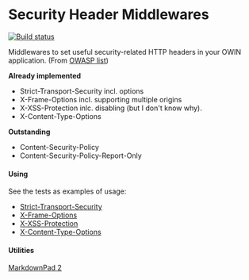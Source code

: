 Security Header Middlewares
===========

[![Build status](https://ci.appveyor.com/api/projects/status/pb44y7kh1nnv2712)](https://ci.appveyor.com/project/StefanOssendorf/owincontrib-securityheaders)

Middlewares to set useful security-related HTTP headers in your OWIN application. (From [OWASP list](https://www.owasp.org/index.php/List_of_useful_HTTP_headers "OWASP list"))

**Already implemented**
- Strict-Transport-Security incl. options
- X-Frame-Options incl. supporting multiple origins
- X-XSS-Protection inlc. disabling (but I don't know why).
- X-Content-Type-Options

**Outstanding**
- Content-Security-Policy
- Content-Security-Policy-Report-Only

#### Using
See the tests as examples of usage:
- [Strict-Transport-Security](https://github.com/StefanOssendorf/OwinContrib.SecurityHeaders/blob/master/src/OwinContrib.SecurityHeaders.Tests/StrictTransportSecurityMiddlewareSpecs.cs)
- [X-Frame-Options](https://github.com/StefanOssendorf/OwinContrib.SecurityHeaders/blob/master/src/OwinContrib.SecurityHeaders.Tests/AntiClickJackingMiddlewareSpecs.cs)
- [X-XSS-Protection](https://github.com/StefanOssendorf/OwinContrib.SecurityHeaders/blob/master/src/OwinContrib.SecurityHeaders.Tests/XssProtectionHeaderMiddlewareSpecs.cs)
- [X-Content-Type-Options](https://github.com/StefanOssendorf/OwinContrib.SecurityHeaders/blob/master/src/OwinContrib.SecurityHeaders.Tests/ContentTypeOptionsMiddleware.cs) 

#### Utilities
[MarkdownPad 2](http://markdownpad.com/ "MarkdownPad 2")
